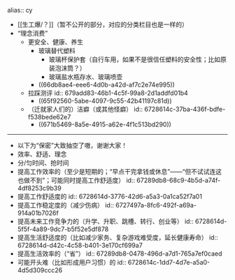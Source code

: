 alias:: cy

- [[生工爆/？]]（暂不公开的部分，对应的分类栏目也是一样的）
- “理念消费”
	- 更安全、健康、养生
		- 玻璃替代塑料
			- 玻璃杯保护套（自行车用，如果不是很信任塑料的安全性；比如原装泡沫筒？）
			- 玻璃盐水瓶存水、玻璃喷壶
		- ((66db8ae4-eee6-4d0b-a42d-af7c2e74e995))
	- 拉踩测评
	  id:: 679add83-46b1-4c5f-99a8-2d1addfd01b4
		- ((65f92560-5abe-4097-9c55-42b41197c81d))
	- （迁就家人们的）洁癖（或其他怪癖）
	  id:: 6728614c-37ba-436f-bdfe-f538bede62e7
		- ((671b5469-8a5e-4915-a62e-4f1c513bd290))
- ---
- 以下为“保密”大致抽空了嗷，谢谢大家！
- 效率、舒适、理念
- 分/匀时间、抢时间
- 提高工作效率的（至少是短期的；“早点干完拿钱或休息”——“但不试试连这也做不到”；可能同时提高工作舒适度）
  id:: 67289db8-68c9-4b5d-a74f-4df8253c9b39
- 提高工作舒适度的
  id:: 6728614d-3776-42d6-a5a3-0a1ca52f7a01
- 提高工作稳定度的（减少伤病）
  id:: 6727497a-8fc6-492f-a69a-914a01b7026f
- 提高未来工作竞争力的（升学、升职、跳槽、转行、创业等）
  id:: 6728614d-5f5f-4a89-9dc7-b5f52e5df878
- 提高生活舒适度的（比如减少家务、复杂游戏难受度，延长健康寿命）
  id:: 6728614d-d42c-4c58-b401-3e170cf699a7
- 提高生活效率的（“省”）
  id:: 67289db8-0478-496d-a7d1-765a7ef0caed
- 可能开头难（比如形成用户习惯）的
  id:: 6728614c-1dd7-4d7e-a5a0-4d5d309ccc26